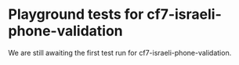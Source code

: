 # Playground tests for cf7-israeli-phone-validation
We are still awaiting the first test run for cf7-israeli-phone-validation.

